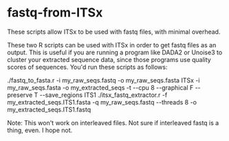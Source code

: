 # fastq-from-ITSx
These scripts allow ITSx to be used with fastq files, with minimal overhead.

These two R scripts can be used with ITSx in order to get fastq files as an output. This is useful if you are running a program like DADA2 or Unoise3 to cluster your extracted sequence data, since those programs use quality scores of sequences. You'd run these scripts as follows:

./fastq_to_fasta.r -i my_raw_seqs.fastq -o my_raw_seqs.fasta
ITSx -i my_raw_seqs.fasta -o my_extracted_seqs -t --cpu 8 --graphical F --preserve T --save_regions ITS1
./itsx_fastq_extractor.r -f my_extracted_seqs.ITS1.fasta -q my_raw_seqs.fastq --threads 8 -o my_extracted_seqs.ITS1.fastq

Note: This won't work on interleaved files. Not sure if interleaved fastq is a thing, even. I hope not. 
